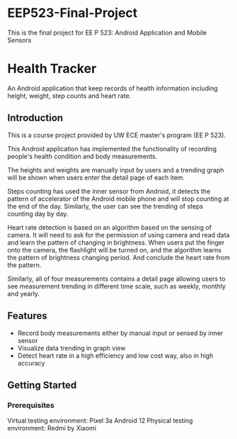 # EEP523-Final-Project
This is the final project for EE P 523: Android Application and Mobile Sensors

# Health Tracker

An Android application that keep records of health information including height, weight, step counts and heart rate.

## Introduction

This is a course project provided by UW ECE master's program (EE P 523).

This Android application has implemented the functionality of recording people's health condition and body measurements.

The heights and weights are manually input by users and a trending graph will be shown when users enter the detail page of each item.

Steps counting has used the inner sensor from Android, it detects the pattern of accelerator of the Android mobile phone and will stop counting at the end of the day. Similarly, the user can see the trending of steps counting day by day.

Heart rate detection is based on an algorithm based on the sensing of camera. It will need to ask for the permission of using camera and read data and learn the pattern of changing in brightness. When users put the finger onto the camera, the flashlight will be turned on, and the algorithm learns the pattern of brightness changing period. And conclude the heart rate from the pattern.

Similarly, all of four measurements contains a detail page allowing users to see measurement trending in different time scale, such as weekly, monthly and yearly.

## Features

* Record body measurements either by manual input or sensed by inner sensor
* Visualize data trending in graph view
* Detect heart rate in a high efficiency and low cost way, also in high accuracy

## Getting Started

### Prerequisites

Virtual testing environment: Pixel 3a Android 12
Physical testing environment: Redmi by Xiaomi

